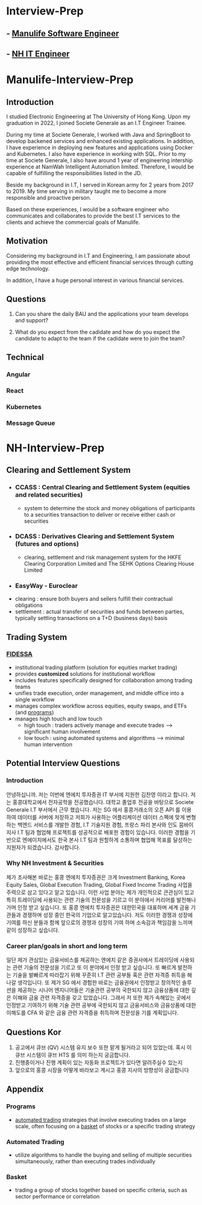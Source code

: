 # Interview-Prep

## - [Manulife Software Engineer](#Manulife-Interview-Prep)

## - [NH IT Engineer](#NH-Interview-Prep)

# Manulife-Interview-Prep

## Introduction

I studied Electronic Engineering at The University of Hong Kong.
Upon my graduation in 2022, I joined Societe Generale as an I.T Engineer Trainee.

During my time at Societe Generale, I worked with Java and SpringBoot to develop backened services and enhanced existing applications.
In addition, I have experience in deploying new features and applications using Docker and Kubernetes. I also have experience in working with SQL.
Prior to my time at Societe Generale, I also have around 1 year of engineering intership experience at NamWah Intelligent Automation limited.
Therefore, I would be capable of fulfilling the responsibilities listed in the JD.

Beside my background in I.T, I served in Korean army for 2 years from 2017 to 2019.
My time serving in military taught me to become a more responsible and proactive person.

Based on these experiences, I would be a software engineer who communicates and collaborates to provide the best I.T services to the clients and achieve the commercial goals of Manulife.

## Motivation

Considering my background in I.T and Engineering, I am passionate about providing the most effective and efficient financial services through cutting edge technology.

In addition, I have a huge personal interest in various financial services.

## Questions

1. Can you share the daily BAU and the applications your team develops and support?

2. What do you expect from the cadidate and how do you expect the candidate to adapt to the team if the cadidate were to join the team?

## Technical

### Angular

### React

### Kubernetes

### Message Queue

# NH-Interview-Prep

## Clearing and Settlement System

- ### CCASS : Central Clearing and Settlement System (equities and related securities)
  - system to determine the stock and money obligations of participants to a securities transaction to deliver or receive either cash or securities
- ### DCASS : Derivatives Clearing and Settlement System (futures and options)
  - clearing, settlement and risk management system for the HKFE Clearing Corporation Limited and The SEHK Options Clearing House Limited
- ### EasyWay - Euroclear
- clearing : ensure both buyers and sellers fulfill their contractual obligations
- settlement : actual transfer of securities and funds between parties, typically settling transactions on a T+D (business days) basis

## Trading System

### [FIDESSA](https://iongroup.com/products/markets/fidessa/)

- institutional trading platform (solution for equities market trading)
- provides **customized** solutions for institutional workflow
- includes features specifically designed for collaboration among trading teams
- unifies trade execution, order management, and middle office into a single workflow
- manages complex workflow across equities, equity swaps, and ETFs (and [programs](#Programs))
- manages high touch and low touch
  - high touch : traders actively manage and execute trades --> significant human involvement
  - low touch : using automated systems and algorithms --> minimal human intervention

## Potential Interview Questions

### Introduction

안녕하십니까. 저는 이번에 엔에치 투자증권 IT 부서에 지원한 김찬영 이라고 합니다.
저는 홍콩대학교에서 전자공학을 전공했습니다. 대학교 졸업후 전공을 바탕으로 Societe Generale I.T 부서에서 근무 했습니다.
저는 SG 에서 홍콩거래소의 오픈 API 를 이용하여 데이터를 서버에 저장하고 저희가 사용하는 어플리케이션 데이터 스펙에 맞게 변형 하는 백엔드 서비스를 개발한 경험,
I.T 기술지원 경험, 프랑스 파리 본사와 인도 뭄바이 지사 I.T 팀과 협업해 프로젝트를 성공적으로 배포한 경험이 있습니다.
이러한 경험을 기반으로 엔에이치에서도 한국 본사 I.T 팀과 원할하게 소통하며 협업해 목표를 달성하는 지원자가 되겠습니다. 감사합니다.

### Why NH Investment & Securities

제가 조사해본 바로는 홍콩 엔에치 투자증권은 크게 Investment Banking, Korea Equity Sales, Global Execution Trading, Global Fixed Income Trading 사업을 주력으로 삼고 있다고 알고 있습니다.
이런 사업 분야는 제가 개인적으로 큰관심이 있고 특히 트레이딩에 사용되는 관련 기술의 전문성을 기르고 이 분야에서 커리어를 발전해나가며 인정 받고 싶습니다.
또 홍콩 엔에치 투자증권은 대한민국을 대표하며 세계 금융 기관들과 경쟁하며 성장 중인 한국의 기업으로 알고있습니다.
저도 이러한 경쟁과 성장에 기여를 하신 분들과 함께 앞으로의 경쟁과 성장의 기여 하며 소속감과 책임감을 느끼며 같이 성장하고 싶습니다.

### Career plan/goals in short and long term

일단 제가 관심있는 금융서비스를 제공하는 엔에치 같은 증권사에서 트레이딩에 사용되는 관련 기술의 전문성을 기르고 또 이 분야에서 인정 받고 싶습니다.
또 빠르게 발전하는 기술을 발빠르게 따라잡기 위해 꾸준히 I.T 관련 공부들 혹은 관련 자격증 취득을 해나갈 생각입니다.
또 제가 SG 에서 경험한 바로는 금융권에서 인정받고 창의적인 솔루션을 제공하는 시니어 엔지니어들은 기술관련 공부의 국한되지 않고 금융상품에 대한 깊은 이해와 금융 관련 자격증을 갖고 있었습니다.
그래서 저 또한 제가 속해있는 곳에서 인정받고 기여하기 위해 기술 관련 공부에 국한되지 않고 금융서비스와 금융상품에 대한 이해도를 CFA 와 같은 금융 관련 자격증을 취득하며 전문성을 기를 계획입니다.

## Questions Kor

1. 공고에서 큐브 (QV) 시스템 유지 보수 또한 맡게 될거라고 되어 있었는데. 혹시 이 큐브 시스템이 큐브 HTS 를 의미 하는지 궁금합니다.
2. 진행중이거나 진행 계획이 있는 자동화 프로젝트가 있다면 알려주실수 있는지
3. 앞으로의 홍콩 시장을 어떻게 바라보고 계시고 홍콩 지사의 방향성이 궁금합니다

## Appendix

### Programs

- [automated trading](#Automated-Trading) strategies that involve executing trades on a large scale, often focusing on a [basket](#Basket) of stocks or a specific trading strategy

### Automated Trading

- utilize algorithms to handle the buying and selling of multiple securities simultaneously, rather than executing trades individually

### Basket

- trading a group of stocks together based on specific criteria, such as sector performance or correlation
